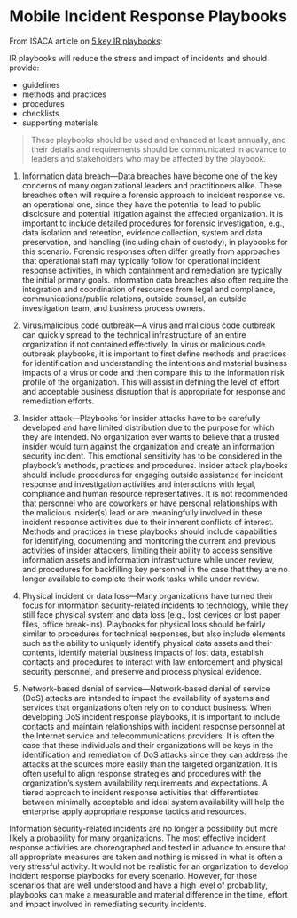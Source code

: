 # Mobile Incident Response Playbooks


From ISACA article on [5 key IR playbooks](http://www.isaca.org/About-ISACA/-ISACA-Newsletter/Pages/@-isaca-volume-17-26-august-2015.aspx#1):

IR playbooks will reduce the stress and impact of incidents and should provide:

* guidelines
* methods and practices
* procedures
* checklists
* supporting materials

> These playbooks should be used and enhanced at least annually, and their details and requirements should be communicated in advance to leaders and stakeholders who may be affected by the playbook.


1. Information data breach—Data breaches have become one of the key concerns of many organizational leaders and practitioners alike. These breaches often will require a forensic approach to incident response vs. an operational one, since they have the potential to lead to public disclosure and potential litigation against the affected organization. It is important to include detailed procedures for forensic investigation, e.g., data isolation and retention, evidence collection, system and data preservation, and handling (including chain of custody), in playbooks for this scenario. Forensic responses often differ greatly from approaches that operational staff may typically follow for operational incident response activities, in which containment and remediation are typically the initial primary goals. Information data breaches also often require the integration and coordination of resources from legal and compliance, communications/public relations, outside counsel, an outside investigation team, and business process owners.

2. Virus/malicious code outbreak—A virus and malicious code outbreak can quickly spread to the technical infrastructure of an entire organization if not contained effectively. In virus or malicious code outbreak playbooks, it is important to first define methods and practices for identification and understanding the intentions and material business impacts of a virus or code and then compare this to the information risk profile of the organization. This will assist in defining the level of effort and acceptable business disruption that is appropriate for response and remediation efforts.

3. Insider attack—Playbooks for insider attacks have to be carefully developed and have limited distribution due to the purpose for which they are intended. No organization ever wants to believe that a trusted insider would turn against the organization and create an information security incident. This emotional sensitivity has to be considered in the playbook’s methods, practices and procedures. Insider attack playbooks should include procedures for engaging outside assistance for incident response and investigation activities and interactions with legal, compliance and human resource representatives. It is not recommended that personnel who are coworkers or have personal relationships with the malicious insider(s) lead or are meaningfully involved in these incident response activities due to their inherent conflicts of interest. Methods and practices in these playbooks should include capabilities for identifying, documenting and monitoring the current and previous activities of insider attackers, limiting their ability to access sensitive information assets and information infrastructure while under review, and procedures for backfilling key personnel in the case that they are no longer available to complete their work tasks while under review.

4. Physical incident or data loss—Many organizations have turned their focus for information security-related incidents to technology, while they still face physical system and data loss (e.g., lost devices or lost paper files, office break-ins). Playbooks for physical loss should be fairly similar to procedures for technical responses, but also include elements such as the ability to uniquely identify physical data assets and their contents, identify material business impacts of lost data, establish contacts and procedures to interact with law enforcement and physical security personnel, and preserve and process physical evidence.

5. Network-based denial of service—Network-based denial of service (DoS) attacks are intended to impact the availability of systems and services that organizations often rely on to conduct business. When developing DoS incident response playbooks, it is important to include contacts and maintain relationships with incident response personnel at the Internet service and telecommunications providers. It is often the case that these individuals and their organizations will be keys in the identification and remediation of DoS attacks since they can address the attacks at the sources more easily than the targeted organization. It is often useful to align response strategies and procedures with the organization’s system availability requirements and expectations. A tiered approach to incident response activities that differentiates between minimally acceptable and ideal system availability will help the enterprise apply appropriate response tactics and resources.

Information security-related incidents are no longer a possibility but more likely a probability for many organizations. The most effective incident response activities are choreographed and tested in advance to ensure that all appropriate measures are taken and nothing is missed in what is often a very stressful activity. It would not be realistic for an organization to develop incident response playbooks for every scenario. However, for those scenarios that are well understood and have a high level of probability, playbooks can make a measurable and material difference in the time, effort and impact involved in remediating security incidents.
